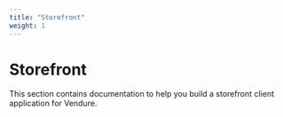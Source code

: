 ```yaml
---
title: "Storefront"
weight: 1
---
```


# Storefront 

This section contains documentation to help you build a storefront client application for Vendure.
